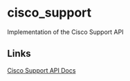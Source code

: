 # cisco_support
Implementation of the Cisco Support API

## Links

[Cisco Support API Docs](https://developer.cisco.com/docs/support-apis/#!introduction-to-cisco-support-apis)
